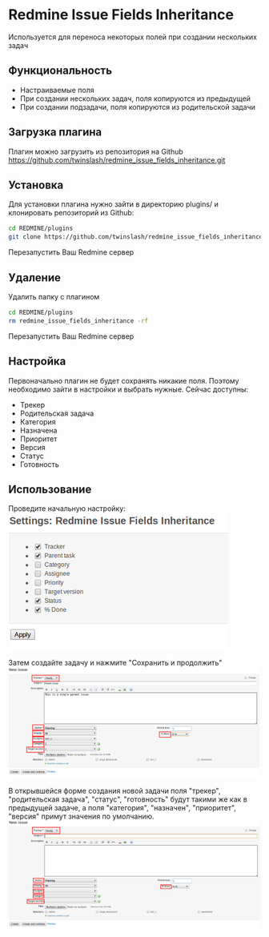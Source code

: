 # Redmine Issue Fields Inheritance
Используется для переноса некоторых полей при создании нескольких задач

## Функциональность
* Настраиваемые поля
* При создании нескольких задач, поля копируются из предыдущей
* При создании подзадачи, поля копируются из родительской задачи

## Загрузка плагина
Плагин можно загрузить из репозитория на Github https://github.com/twinslash/redmine_issue_fields_inheritance.git

## Установка
Для установки плагина нужно зайти в директорию plugins/ и клонировать репозиторий из Github:
```bash
cd REDMINE/plugins
git clone https://github.com/twinslash/redmine_issue_fields_inheritance.git
```

Перезапустить Ваш Redmine сервер

## Удаление
Удалить папку с плагином
```bash
cd REDMINE/plugins
rm redmine_issue_fields_inheritance -rf
```

Перезапустить Ваш Redmine сервер

## Настройка
Первоначально плагин не будет сохранять никакие поля. Поэтому необходимо зайти в настройки и выбрать нужные. Сейчас доступны:
* Трекер
* Родительская задача
* Категория
* Назначена
* Приоритет
* Версия
* Статус
* Готовность

## Использование
Проведите начальную настройку:
![Settings](/images/settings.png)

Затем создайте задачу и нажмите "Сохранить и продолжить"
![Issue1](/images/issue1.png)

В открывшейся форме создания новой задачи поля "трекер", "родительская задача", "статус", "готовность" будут такими же как в предыдущей задаче, а поля "категория", "назначен", "приоритет", "версия" примут значения по умолчанию.
![Issue2](/images/issue2.png)
